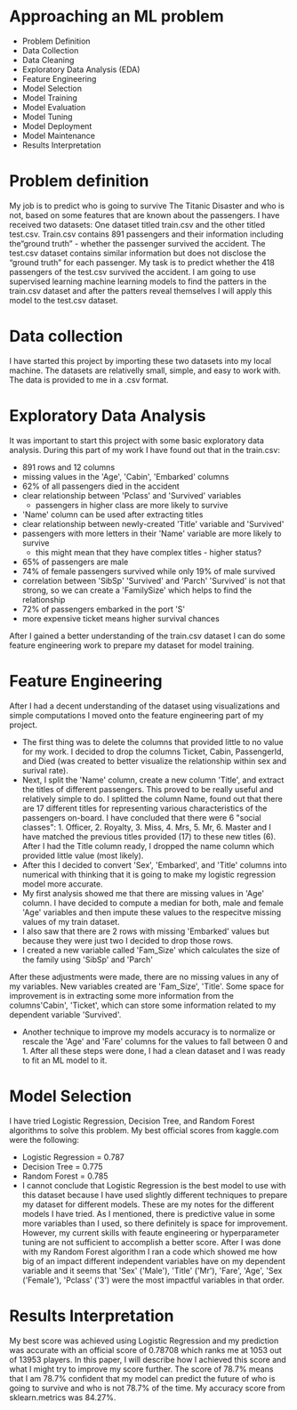 # Approaching an ML problem
- Problem Definition
- Data Collection
- Data Cleaning
- Exploratory Data Analysis (EDA)
- Feature Engineering
- Model Selection
- Model Training
- Model Evaluation
- Model Tuning
- Model Deployment
- Model Maintenance
- Results Interpretation

# Problem definition
My job is to predict who is going to survive The Titanic Disaster and who is not, based on some features that are known about the passengers. I have received two datasets: One dataset titled train.csv and the other titled test.csv. Train.csv contains 891 passengers and their information including the“ground truth” - whether the passenger survived the accident. The test.csv dataset contains similar information but does not disclose the “ground truth” for each passenger. My task is to predict whether the 418 passengers of the test.csv survived the accident. I am going to use supervised learning machine learning models to find the patters in the train.csv dataset and after the patters reveal themselves I will apply this model to the test.csv dataset. 

# Data collection
I have started this project by importing these two datasets into my local machine. The datasets are relativelly small, simple, and easy to work with. The data is provided to me in a .csv format. 

# Exploratory Data Analysis
It was important to start this project with some basic exploratory data analysis. During this part of my work I have found out that in the train.csv:
- 891 rows and 12 columns
- missing values in the 'Age', 'Cabin', 'Embarked' columns
- 62% of all passengers died in the accident
- clear relationship between 'Pclass' and 'Survived' variables
    - passengers in higher class are more likely to survive
- 'Name' column can be used after extracting titles
- clear relationship between newly-created 'Title' variable and 'Survived'
- passengers with more letters in their 'Name' variable are more likely to survive
    - this might mean that they have complex titles - higher status?
- 65% of passengers are male
- 74% of female passengers survived while only 19% of male survived
- correlation between 'SibSp' 'Survived' and 'Parch' 'Survived' is not that strong, so we can create a 'FamilySize' which helps to find the relationship
- 72% of passengers embarked in the port 'S'
- more expensive ticket means higher survival chances

After I gained a better understanding of the train.csv dataset I can do some feature engineering work to prepare my dataset for model training.

# Feature Engineering
After I had a decent understanding of the dataset using visualizations and simple computations I moved onto the feature engineering part of my project.
- The first thing was to delete the columns that provided little to no value for my work. I decided to drop the columns Ticket, Cabin, PassengerId, and Died (was created to better visualize the relationship within sex and surival rate).
- Next, I split the 'Name' column, create a new column 'Title', and extract the titles of different passengers. This proved to be really useful and relatively simple to do. I splitted the column Name, found out that there are 17 different titles for representing various characteristics of the passengers on-board. I have concluded that there were 6 "social classes": 1. Officer, 2. Royalty, 3. Miss, 4. Mrs, 5. Mr, 6. Master and I have matched the previous titles provided (17) to these new titles (6). After I had the Title column ready, I dropped the name column which provided little value (most likely). 
- After this I decided to convert 'Sex', 'Embarked', and 'Title' columns into numerical with thinking that it is going to make my logistic regression model more accurate. 
- My first analysis showed me that there are missing values in 'Age' column. I have decided to compute a median for both, male and female 'Age' variables and then impute these values to the respecitve missing values of my train dataset. 
- I also saw that there are 2 rows with missing 'Embarked' values but because they were just two I decided to drop those rows. 
- I created a new variable called 'Fam_Size' which calculates the size of the family using 'SibSp' and 'Parch' 
 
After these adjustments were made, there are no missing values in any of my variables. New variables created are 'Fam_Size', 'Title'. Some space for improvement is in extracting some more information from the columns'Cabin', 'Ticket', which can store some information related to my dependent variable 'Survived'. 
- Another technique to improve my models accuracy is to normalize or rescale the 'Age' and 'Fare' columns for the values to fall between 0 and 1. After all these steps were done, I had a clean dataset and I was ready to fit an ML model to it. 

# Model Selection
I have tried Logistic Regression, Decision Tree, and Random Forest algorithms to solve this problem. My best official scores from kaggle.com were the following: 
- Logistic Regression =  0.787
- Decision Tree = 0.775
- Random Forest = 0.785
- I cannot conclude that Logistic Regression is the best model to use with this dataset because I have used slightly different techniques to prepare my dataset for different models. These are my notes for the different models I have tried. As I mentioned, there is predictive value in some more variables than I used, so there definitely is space for improvement. However, my current skills with feaute engineering or hyperparameter tuning are not sufficient to accomplish a better score. After I was done with my Random Forest algorithm I ran a code which showed me how big of an impact different independent variables have on my dependent variable and it seems that 'Sex' ('Male'), 'Title' ('Mr'), 'Fare', 'Age', 'Sex ('Female'), 'Pclass' ('3') were the most impactful variables in that order.  

# Results Interpretation
My best score was achieved using Logistic Regression and my prediction was accurate with an official score of 0.78708 which ranks me at 1053 out of 13953 players. In this paper, I will describe how I achieved this score and what I might try to improve my score further. The score of 78.7% means that I am 78.7% confident that my model can predict the future of who is going to survive and who is not 78.7% of the time. My accuracy score from sklearn.metrics was 84.27%.